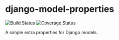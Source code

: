 # django-model-properties

[![Build Status](https://travis-ci.org/jar3k/django-model-options.svg?branch=master)](https://travis-ci.org/jar3k/django-model-options)
[![Coverage Status](https://coveralls.io/repos/jar3k/django-model-options/badge.svg)](https://coveralls.io/r/jar3k/django-model-options)

A simple extra properties for Django models.
